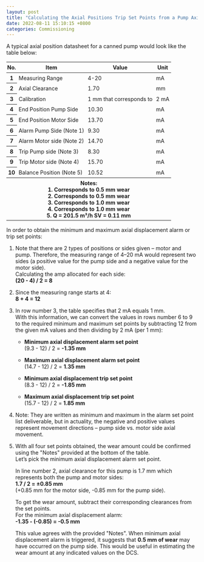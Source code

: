 ```yaml
---
layout: post
title: "Calculating the Axial Positions Trip Set Points from a Pump Axial Positions Datasheet"
date: 2022-08-11 15:10:15 +0800
categories: Commissioning
---
```


A typical axial position datasheet for a canned pump would look like the table below:

<style>
  .table td, .table th {
    padding: 0.3rem;
    font-size: 14px;
  }

  .table th.text-center {
    text-align: center;
  }

  .table th#number-column {
    padding-left: 0;
    padding-right: 0;
  }
</style>

<div class="container mt-5">
  <table class="table">
    <thead>
      <tr>
        <th scope="col" id="number-column" class="text-center">No.</th>
        <th scope="col">Item</th>
        <th scope="col">Value</th>
        <th scope="col">Unit</th>
      </tr>
    </thead>
    <tbody>
      <tr><th scope="row" class="text-center">1</th><td>Measuring Range</td><td>4-20</td><td>mA</td></tr>
      <tr><th scope="row" class="text-center">2</th><td>Axial Clearance</td><td>1.70</td><td>mm</td></tr>
      <tr><th scope="row" class="text-center">3</th><td>Calibration</td><td>1 mm that corresponds to</td><td>2 mA</td></tr>
      <tr><th scope="row" class="text-center">4</th><td>End Position Pump Side</td><td>10.30</td><td>mA</td></tr>
      <tr><th scope="row" class="text-center">5</th><td>End Position Motor Side</td><td>13.70</td><td>mA</td></tr>
      <tr><th scope="row" class="text-center">6</th><td>Alarm Pump Side (Note 1)</td><td>9.30</td><td>mA</td></tr>
      <tr><th scope="row" class="text-center">7</th><td>Alarm Motor side (Note 2)</td><td>14.70</td><td>mA</td></tr>
      <tr><th scope="row" class="text-center">8</th><td>Trip Pump side (Note 3)</td><td>8.30</td><td>mA</td></tr>
      <tr><th scope="row" class="text-center">9</th><td>Trip Motor side (Note 4)</td><td>15.70</td><td>mA</td></tr>
      <tr><th scope="row" class="text-center">10</th><td>Balance Position (Note 5)</td><td>10.52</td><td>mA</td></tr>
      <tr>
        <th colspan="4">
          Notes:<br>
          1. Corresponds to 0.5 mm wear<br>
          2. Corresponds to 0.5 mm wear<br>
          3. Corresponds to 1.0 mm wear<br>
          4. Corresponds to 1.0 mm wear<br>
          5. Q = 201.5 m³/h SV = 0.11 mm
        </th>
      </tr>
    </tbody>
  </table>
</div>

In order to obtain the minimum and maximum axial displacement alarm or trip set points:

1. Note that there are 2 types of positions or sides given – motor and pump. Therefore, the measuring range of 4–20 mA would represent two sides (a positive value for the pump side and a negative value for the motor side).  
   Calculating the amp allocated for each side:  
   **(20 - 4) / 2 = 8**

2. Since the measuring range starts at 4:  
   **8 + 4 = 12**

3. In row number 3, the table specifies that 2 mA equals 1 mm.  
   With this information, we can convert the values in rows number 6 to 9 to the required minimum and maximum set points by subtracting 12 from the given mA values and then dividing by 2 mA (per 1 mm):

   - **Minimum axial displacement alarm set point**  
     (9.3 - 12) / 2 = **-1.35 mm**

   - **Maximum axial displacement alarm set point**  
     (14.7 - 12) / 2 = **1.35 mm**

   - **Minimum axial displacement trip set point**  
     (8.3 - 12) / 2 = **-1.85 mm**

   - **Maximum axial displacement trip set point**  
     (15.7 - 12) / 2 = **1.85 mm**

4. Note: They are written as minimum and maximum in the alarm set point list deliverable, but in actuality, the negative and positive values represent movement directions – pump side vs. motor side axial movement.

5. With all four set points obtained, the wear amount could be confirmed using the "Notes" provided at the bottom of the table.  
   Let’s pick the minimum axial displacement alarm set point.  

   In line number 2, axial clearance for this pump is 1.7 mm which represents both the pump and motor sides:  
   **1.7 / 2 = ±0.85 mm**  
   (+0.85 mm for the motor side, -0.85 mm for the pump side).  

   To get the wear amount, subtract their corresponding clearances from the set points.  
   For the minimum axial displacement alarm:  
   **-1.35 - (-0.85) = -0.5 mm**

   This value agrees with the provided "Notes". When minimum axial displacement alarm is triggered, it suggests that **0.5 mm of wear** may have occurred on the pump side. This would be useful in estimating the wear amount at any indicated values on the DCS.
